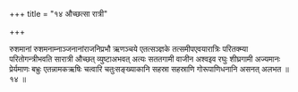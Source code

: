 +++
title = "१४ औच्छत्सा रात्री"

+++

रुशमानां रुशमनाम्नाञ्जनानांराजनिप्रभौ ऋणञ्चये एतत्सञ्ज्ञके तत्समीपएवयारात्रिः परितक्म्या परितोगन्त्रीभवति सारात्री औच्छत् व्युष्टाअभवत् अत्यः सततगामी वाजीन अश्वइव रघुः शीघ्रगामी अज्यमानः प्रेर्यमाणः बभ्रुः एतन्नामकऋषिः चत्वारि चतुःसङ्ख्याकानि सहस्रा सहस्राणि गोरूपाणिधनानि असनत् अलभत ॥ १४ ॥